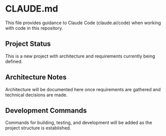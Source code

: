 # CLAUDE.md

This file provides guidance to Claude Code (claude.ai/code) when working with code in this repository.

## Project Status
This is a new project with architecture and requirements currently being defined.

## Architecture Notes
Architecture will be documented here once requirements are gathered and technical decisions are made.

## Development Commands
Commands for building, testing, and development will be added as the project structure is established.